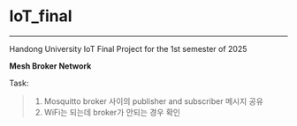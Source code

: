 # IoT_final

***


Handong University IoT Final Project for the 1st semester of 2025


**Mesh Broker Network**

Task:
>1. Mosquitto broker 사이의 publisher and subscriber 메시지 공유 
>2. WiFi는 되는데 broker가 안되는 경우 확인
  
